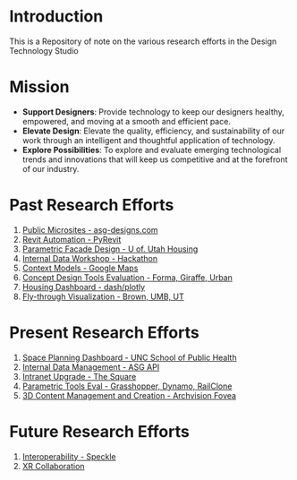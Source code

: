 # Introduction
This is a Repository of note on the various research efforts in the Design Technology Studio

# Mission

-	**Support Designers**: Provide technology to keep our designers healthy, empowered, and moving at a smooth and efficient pace.
-	**Elevate Design**: Elevate the quality, efficiency, and sustainability of our work through an intelligent and thoughtful application of technology.
-	**Explore Possibilities**: To explore and evaluate emerging technological trends and innovations that will keep us competitive and at the forefront of our industry.

# Past Research Efforts
1. [Public Microsites - asg-designs.com](/Production+Delivery/Microsites.md)
1. [Revit Automation - PyRevit](Production+Delivery\RevitAutomations.md)
1. [Parametric Facade Design - U of. Utah Housing](Computation+Analysis\ParametricDesign.md)
1. [Internal Data Workshop - Hackathon](Data\DataWorkshop.md)
1. [Context Models - Google Maps](Visualization+Immersion\ContextModels.md)
1. [Concept Design Tools Evaluation - Forma, Giraffe, Urban](Creation+Ideation\ConceptDesignEval.md)
1. [Housing Dashboard - dash/plotly](Computation+Analysis\HousingDashboard.md)
1. [Fly-through Visualization - Brown, UMB, UT](Visualization+Immersion\AerialVisualizations.md)

# Present Research Efforts
1. [Space Planning Dashboard - UNC School of Public Health](Computation+Analysis\SpacePlanningDashboard.md)
1. [Internal Data Management - ASG API](Data\DataAPI.md)
1. [Intranet Upgrade - The Square](Management+Collaboration\IntranetUpgrade.md)
1. [Parametric Tools Eval - Grasshopper, Dynamo, RailClone](Computation+Analysis\ParametricToolsEval.md)
1. [3D Content Management and Creation - Archvision Fovea](Visualization+Immersion\ContentManagmentEval.md)

# Future Research Efforts
1. [Interoperability - Speckle](Creation+Ideation\Interoperability.md)
1. [XR Collaboration](Visualization+Immersion\XRCollaboration.md)
